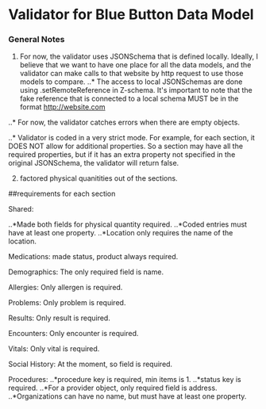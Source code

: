 # Validator for Blue Button Data Model


### General Notes

1. For now, the validator uses JSONSchema that is defined locally. Ideally, I believe that we 
want to have one place for all the data models, and the validator can make calls to that website by
http request to use those models to compare. 
..* The access to local JSONSchemas are done using .setRemoteReference in Z-schema. It's important to note
	that the fake reference that is connected to a local schema MUST be in the format http://website.com

..* For now, the validator catches errors when there are empty objects.

..* Validator is coded in a very strict mode. For example, for each section, it DOES NOT allow for additional properties.
So a section may have all the required properties, but if it has an extra property not specified in the original JSONSchema,
the validator will return false.

2. factored physical quanitities out of the sections.

##requirements for each section

Shared: 

..*Made both fields for physical quantity required.
..*Coded entries must have at least one property.
..*Location only requires the name of the location.

Medications: made status, product always required.

Demographics: The only required field is name.

Allergies: Only allergen is required.

Problems: Only problem is required.

Results: Only result is required.

Encounters: Only encounter is required.

Vitals: Only vital is required.

Social History: At the moment, so field is required.

Procedures: 
..*procedure key is required, min items is 1.
..*status key is required.
..*For a provider object, only required field is address.
..*Organizations can have no name, but must have at least one property.

